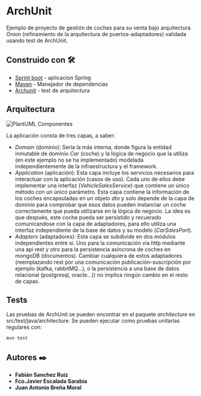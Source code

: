 # ArchUnit

Ejemplo de proyecto de gestión de coches para su venta bajo arquitectura Onion (refinamiento de la arquitectura de puertos-adaptadores) validada usando test de ArchUnit.

## Construido con 🛠️

* [Sprint boot](https://spring.io/projects/spring-boot) - aplicacion Spring
* [Maven](https://maven.apache.org/) - Manejador de dependencias
* [Archunit](https://www.archunit.org/userguide/html/000_Index.html) - test de arquitectura

## Arquitectura

![PlantUML Componentes](../docs/template_archunit.png)

La aplicación consta de tres capas, a saber:
* *Domain* (dominio): Sería la más interna, donde figura la entidad inmutable de dominio *Car* (coche)
  y la lógica de negocio que la utiliza (en este ejemplo no se ha implementado)
  modelada independientemente de la infraestructura y el framework.
* *Application* (aplicación): Esta capa incluye los servicios necesarios para interactuar con la aplicación (casos de uso). Cada uno de ellos debe implementar una interfaz (*VehicleSalesService*) que contiene un único método con un único parámetro.
Esta capa contiene la información de los coches encapsuladas en un objeto *dto* y solo depende de la capa de dominio para comprobar que esos datos pueden instanciar un coche correctamente que pueda utilizarse en la lógica de negocio.
La idea es que después, este coche pueda ser persistido y recuerado comunicandose con la capa de adaptadores, para ello utiliza una interfaz independiente de la base de datos y su modelo (*CarSalesPort*).
* *Adapters* (adaptadores): Esta capa se subdivide en dos módulos independientes entre si. Uno para la comunicación vía http mediante una api rest y otro para la persistencia asíncrona de coches en mongoDB (documentos).
Cambiar cualquiera de estos adaptadores (reemplazando rest por una comunicación publicación-suscripción por ejemplo (kafka, rabbitMQ...), o la persistencia a una base de datos relacional (postgresql, oracle...)) no implica ningún cambio en el resto de capas.

## Tests


Las pruebas de ArchUnit se pueden encontrar en el paquete *architecture* en src/test/java/architecture. Se pueden ejecutar como pruebas unitarias regulares con:

    mvn test

## Autores ✒️

* **Fabián Sanchez Ruiz**
* **Fco.Javier Escalada Sarabia**
* **Juan Antonio Breña Moral**
